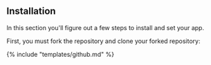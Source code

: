 ## Installation

In this section you'll figure out a few steps to install and set your app.

First, you must fork the repository and clone your forked repository:

{% include "templates/github.md" %}